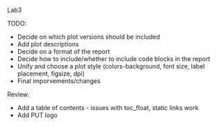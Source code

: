 Lab3

TODO:
- Decide on which plot versions should be included
- Add plot descriptions
- Decide on a format of the report
- Decide how to include/whether to include code blocks in the report
- Unify and choose a plot style (colors-background, font size, label placement, figsize, dpi)
- Final imporvements/changes

Review:
- Add a table of contents - issues with toc_float, static links work
- Add PUT logo